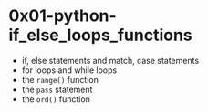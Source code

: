 # 0x01-python-if_else_loops_functions

* if, else statements and match, case statements
* for loops and while loops
* the `range()` function
* the `pass` statement
* the `ord()` function
